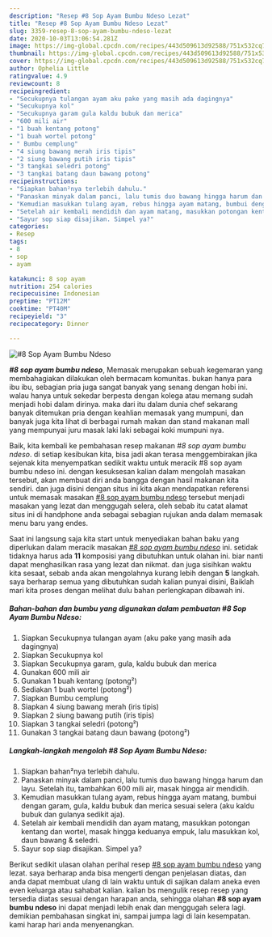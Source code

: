 ```yaml
---
description: "Resep #8 Sop Ayam Bumbu Ndeso Lezat"
title: "Resep #8 Sop Ayam Bumbu Ndeso Lezat"
slug: 3359-resep-8-sop-ayam-bumbu-ndeso-lezat
date: 2020-10-03T13:06:54.281Z
image: https://img-global.cpcdn.com/recipes/443d509613d92588/751x532cq70/8-sop-ayam-bumbu-ndeso-foto-resep-utama.jpg
thumbnail: https://img-global.cpcdn.com/recipes/443d509613d92588/751x532cq70/8-sop-ayam-bumbu-ndeso-foto-resep-utama.jpg
cover: https://img-global.cpcdn.com/recipes/443d509613d92588/751x532cq70/8-sop-ayam-bumbu-ndeso-foto-resep-utama.jpg
author: Ophelia Little
ratingvalue: 4.9
reviewcount: 8
recipeingredient:
- "Secukupnya tulangan ayam aku pake yang masih ada dagingnya"
- "Secukupnya kol"
- "Secukupnya garam gula kaldu bubuk dan merica"
- "600 mili air"
- "1 buah kentang potong"
- "1 buah wortel potong"
- " Bumbu cemplung"
- "4 siung bawang merah iris tipis"
- "2 siung bawang putih iris tipis"
- "3 tangkai seledri potong"
- "3 tangkai batang daun bawang potong"
recipeinstructions:
- "Siapkan bahan²nya terlebih dahulu."
- "Panaskan minyak dalam panci, lalu tumis duo bawang hingga harum dan layu. Setelah itu, tambahkan 600 mili air, masak hingga air mendidih."
- "Kemudian masukkan tulang ayam, rebus hingga ayam matang, bumbui dengan garam, gula, kaldu bubuk dan merica sesuai selera (aku kaldu bubuk dan gulanya sedikit aja)."
- "Setelah air kembali mendidih dan ayam matang, masukkan potongan kentang dan wortel, masak hingga keduanya empuk, lalu masukkan kol, daun bawang &amp; seledri."
- "Sayur sop siap disajikan. Simpel ya?"
categories:
- Resep
tags:
- 8
- sop
- ayam

katakunci: 8 sop ayam 
nutrition: 254 calories
recipecuisine: Indonesian
preptime: "PT12M"
cooktime: "PT40M"
recipeyield: "3"
recipecategory: Dinner

---
```



![#8 Sop Ayam Bumbu Ndeso](https://img-global.cpcdn.com/recipes/443d509613d92588/751x532cq70/8-sop-ayam-bumbu-ndeso-foto-resep-utama.jpg)

<b><i>#8 sop ayam bumbu ndeso</i></b>, Memasak merupakan sebuah kegemaran yang membahagiakan dilakukan oleh bermacam komunitas. bukan hanya para ibu ibu, sebagian pria juga sangat banyak yang senang dengan hobi ini. walau hanya untuk sekedar berpesta dengan kolega atau memang sudah menjadi hobi dalam dirinya. maka dari itu dalam dunia chef sekarang banyak ditemukan pria dengan keahlian memasak yang mumpuni, dan banyak juga kita lihat di berbagai rumah makan dan stand makanan mall yang mempunyai juru masak laki laki sebagai koki mumpuni nya.



Baik, kita kembali ke pembahasan resep makanan <i>#8 sop ayam bumbu ndeso</i>. di setiap kesibukan kita, bisa jadi akan terasa menggembirakan jika sejenak kita menyempatkan sedikit waktu untuk meracik #8 sop ayam bumbu ndeso ini. dengan kesuksesan kalian dalam mengolah masakan tersebut, akan membuat diri anda bangga dengan hasil makanan kita sendiri. dan juga disini dengan situs ini kita akan mendapatkan referensi untuk memasak masakan <u>#8 sop ayam bumbu ndeso</u> tersebut menjadi masakan yang lezat dan menggugah selera, oleh sebab itu catat alamat situs ini di handphone anda sebagai sebagian rujukan anda dalam memasak menu baru yang endes.


Saat ini langsung saja kita start untuk menyediakan bahan baku yang diperlukan dalam meracik masakan <u><i>#8 sop ayam bumbu ndeso</i></u> ini. setidak tidaknya harus ada <b>11</b> komposisi yang dibutuhkan untuk olahan ini. biar nanti dapat menghasilkan rasa yang lezat dan nikmat. dan juga sisihkan waktu kita sesaat, sebab anda akan mengolahnya kurang lebih dengan <b>5</b> langkah. saya berharap semua yang dibutuhkan sudah kalian punyai disini, Baiklah mari kita proses dengan melihat dulu bahan perlengkapan dibawah ini.

<!--inarticleads1-->

##### Bahan-bahan dan bumbu yang digunakan dalam pembuatan #8 Sop Ayam Bumbu Ndeso:

1. Siapkan Secukupnya tulangan ayam (aku pake yang masih ada dagingnya)
1. Siapkan Secukupnya kol
1. Siapkan Secukupnya garam, gula, kaldu bubuk dan merica
1. Gunakan 600 mili air
1. Gunakan 1 buah kentang (potong²)
1. Sediakan 1 buah wortel (potong²)
1. Siapkan  Bumbu cemplung
1. Siapkan 4 siung bawang merah (iris tipis)
1. Siapkan 2 siung bawang putih (iris tipis)
1. Siapkan 3 tangkai seledri (potong²)
1. Gunakan 3 tangkai batang daun bawang (potong²)




<!--inarticleads2-->

##### Langkah-langkah mengolah #8 Sop Ayam Bumbu Ndeso:

1. Siapkan bahan²nya terlebih dahulu.
1. Panaskan minyak dalam panci, lalu tumis duo bawang hingga harum dan layu. Setelah itu, tambahkan 600 mili air, masak hingga air mendidih.
1. Kemudian masukkan tulang ayam, rebus hingga ayam matang, bumbui dengan garam, gula, kaldu bubuk dan merica sesuai selera (aku kaldu bubuk dan gulanya sedikit aja).
1. Setelah air kembali mendidih dan ayam matang, masukkan potongan kentang dan wortel, masak hingga keduanya empuk, lalu masukkan kol, daun bawang &amp; seledri.
1. Sayur sop siap disajikan. Simpel ya?




Berikut sedikit ulasan olahan perihal resep <u>#8 sop ayam bumbu ndeso</u> yang lezat. saya berharap anda bisa mengerti dengan penjelasan diatas, dan anda dapat membuat ulang di lain waktu untuk di sajikan dalam aneka even even keluarga atau sahabat kalian. kalian bs mengulik resep resep yang tersedia diatas sesuai dengan harapan anda, sehingga olahan <b>#8 sop ayam bumbu ndeso</b> ini dapat menjadi lebih enak dan menggugah selera lagi. demikian pembahasan singkat ini, sampai jumpa lagi di lain kesempatan. kami harap hari anda menyenangkan.
